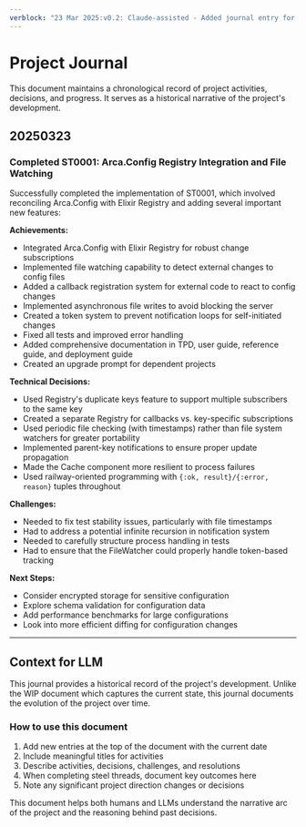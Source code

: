 ```yaml
---
verblock: "23 Mar 2025:v0.2: Claude-assisted - Added journal entry for completing ST0001"
---
```

# Project Journal

This document maintains a chronological record of project activities, decisions, and progress. It serves as a historical narrative of the project's development.

## 20250323

### Completed ST0001: Arca.Config Registry Integration and File Watching

Successfully completed the implementation of ST0001, which involved reconciling Arca.Config with Elixir Registry and adding several important new features:

**Achievements:**
- Integrated Arca.Config with Elixir Registry for robust change subscriptions
- Implemented file watching capability to detect external changes to config files
- Added a callback registration system for external code to react to config changes
- Implemented asynchronous file writes to avoid blocking the server
- Created a token system to prevent notification loops for self-initiated changes
- Fixed all tests and improved error handling
- Added comprehensive documentation in TPD, user guide, reference guide, and deployment guide
- Created an upgrade prompt for dependent projects

**Technical Decisions:**
- Used Registry's duplicate keys feature to support multiple subscribers to the same key
- Created a separate Registry for callbacks vs. key-specific subscriptions
- Used periodic file checking (with timestamps) rather than file system watchers for greater portability
- Implemented parent-key notifications to ensure proper update propagation
- Made the Cache component more resilient to process failures
- Used railway-oriented programming with `{:ok, result}/{:error, reason}` tuples throughout

**Challenges:**
- Needed to fix test stability issues, particularly with file timestamps
- Had to address a potential infinite recursion in notification system
- Needed to carefully structure process handling in tests
- Had to ensure that the FileWatcher could properly handle token-based tracking

**Next Steps:**
- Consider encrypted storage for sensitive configuration
- Explore schema validation for configuration data
- Add performance benchmarks for large configurations
- Look into more efficient diffing for configuration changes

---

## Context for LLM

This journal provides a historical record of the project's development. Unlike the WIP document which captures the current state, this journal documents the evolution of the project over time.

### How to use this document

1. Add new entries at the top of the document with the current date
2. Include meaningful titles for activities
3. Describe activities, decisions, challenges, and resolutions
4. When completing steel threads, document key outcomes here
5. Note any significant project direction changes or decisions

This document helps both humans and LLMs understand the narrative arc of the project and the reasoning behind past decisions.
